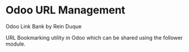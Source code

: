 # Odoo URL Management
Odoo Link Bank by Rein Duque

URL Bookmarking utility in Odoo which can be shared using the follower module. 